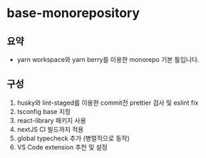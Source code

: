 # base-monorepository

## 요약

-   yarn workspace와 yarn berry를 이용한 monorepo 기본 틀입니다.

## 구성

1. husky와 lint-staged를 이용한 commit전 prettier 검사 및 eslint fix
2. tsconfig base 지정
3. react-library 패키지 사용
4. nextJS CI 빌드까지 적용
5. global typecheck 추가 (병렬적으로 동작)
6. VS Code extension 추천 및 설정
